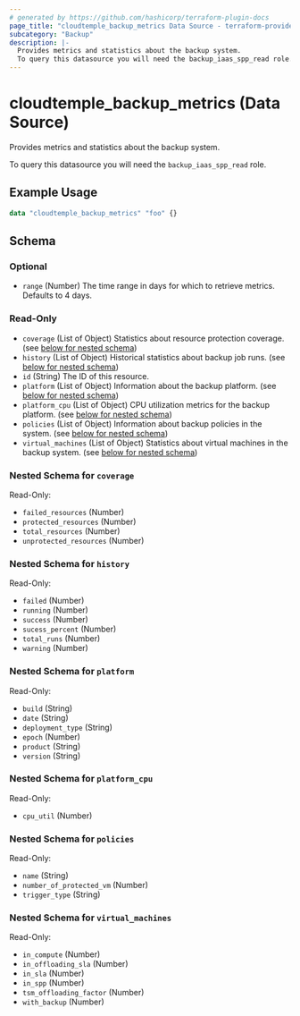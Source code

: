 ```yaml
---
# generated by https://github.com/hashicorp/terraform-plugin-docs
page_title: "cloudtemple_backup_metrics Data Source - terraform-provider-cloudtemple"
subcategory: "Backup"
description: |-
  Provides metrics and statistics about the backup system.
  To query this datasource you will need the backup_iaas_spp_read role.
---
```


# cloudtemple_backup_metrics (Data Source)

Provides metrics and statistics about the backup system.

To query this datasource you will need the `backup_iaas_spp_read` role.

## Example Usage

```terraform
data "cloudtemple_backup_metrics" "foo" {}
```

<!-- schema generated by tfplugindocs -->
## Schema

### Optional

- `range` (Number) The time range in days for which to retrieve metrics. Defaults to 4 days.

### Read-Only

- `coverage` (List of Object) Statistics about resource protection coverage. (see [below for nested schema](#nestedatt--coverage))
- `history` (List of Object) Historical statistics about backup job runs. (see [below for nested schema](#nestedatt--history))
- `id` (String) The ID of this resource.
- `platform` (List of Object) Information about the backup platform. (see [below for nested schema](#nestedatt--platform))
- `platform_cpu` (List of Object) CPU utilization metrics for the backup platform. (see [below for nested schema](#nestedatt--platform_cpu))
- `policies` (List of Object) Information about backup policies in the system. (see [below for nested schema](#nestedatt--policies))
- `virtual_machines` (List of Object) Statistics about virtual machines in the backup system. (see [below for nested schema](#nestedatt--virtual_machines))

<a id="nestedatt--coverage"></a>
### Nested Schema for `coverage`

Read-Only:

- `failed_resources` (Number)
- `protected_resources` (Number)
- `total_resources` (Number)
- `unprotected_resources` (Number)


<a id="nestedatt--history"></a>
### Nested Schema for `history`

Read-Only:

- `failed` (Number)
- `running` (Number)
- `success` (Number)
- `sucess_percent` (Number)
- `total_runs` (Number)
- `warning` (Number)


<a id="nestedatt--platform"></a>
### Nested Schema for `platform`

Read-Only:

- `build` (String)
- `date` (String)
- `deployment_type` (String)
- `epoch` (Number)
- `product` (String)
- `version` (String)


<a id="nestedatt--platform_cpu"></a>
### Nested Schema for `platform_cpu`

Read-Only:

- `cpu_util` (Number)


<a id="nestedatt--policies"></a>
### Nested Schema for `policies`

Read-Only:

- `name` (String)
- `number_of_protected_vm` (Number)
- `trigger_type` (String)


<a id="nestedatt--virtual_machines"></a>
### Nested Schema for `virtual_machines`

Read-Only:

- `in_compute` (Number)
- `in_offloading_sla` (Number)
- `in_sla` (Number)
- `in_spp` (Number)
- `tsm_offloading_factor` (Number)
- `with_backup` (Number)


